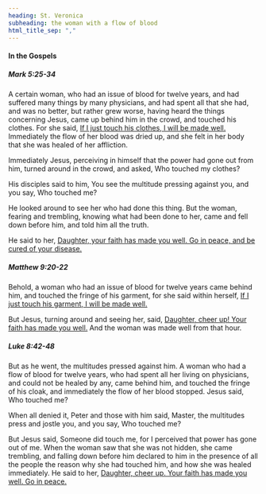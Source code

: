 ```yaml
---
heading: St. Veronica
subheading: the woman with a flow of blood
html_title_sep: ","
---
```



#### In the Gospels

##### Mark 5:25-34

A certain woman, who had an issue of blood for twelve years, and had suffered
many things by many physicians, and had spent all that she had, and was no
better, but rather grew worse, having heard the things concerning Jesus, came
up behind him in the crowd, and touched his clothes. For she said, <u
class="blue">If I just touch his clothes, I will be made well.</u> Immediately
the flow of her blood was dried up, and she felt in her body that she was
healed of her affliction.

Immediately Jesus, perceiving in himself that the power had gone out from him,
turned around in the crowd, and asked, Who touched my clothes?

His disciples said to him, You see the multitude pressing against you, and you
say, Who touched me?

He looked around to see her who had done this thing. But the woman, fearing and
trembling, knowing what had been done to her, came and fell down before him,
and told him all the truth.

He said to her, <u>Daughter, your faith has made you well. Go in peace, and be
cured of your disease.</u>


##### Matthew 9:20-22

Behold, a woman who had an issue of blood for twelve years came behind him, and
touched the fringe of his garment, for she said within herself, <u
class="blue">If I just touch his garment, I will be made well.</u>

But Jesus, turning around and seeing her, said, <u>Daughter, cheer up! Your
faith has made you well.</u> And the woman was made well from that hour.


##### Luke 8:42-48

But as he went, the multitudes pressed against him. A woman who had a flow of
blood for twelve years, who had spent all her living on physicians, and could
not be healed by any, came behind him, and touched the fringe of his cloak, and
immediately the flow of her blood stopped. Jesus said, Who touched me?

When all denied it, Peter and those with him said, Master, the multitudes press
and jostle you, and you say, Who touched me?

But Jesus said, Someone did touch me, for I perceived that power has gone out
of me. When the woman saw that she was not hidden, she came trembling, and
falling down before him declared to him in the presence of all the people the
reason why she had touched him, and how she was healed immediately. He said to
her, <u>Daughter, cheer up. Your faith has made you well. Go in peace.</u>

